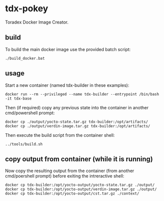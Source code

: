 # tdx-pokey
Toradex Docker Image Creator.

## build
To build the main docker image use the provided batch script:
```
./build_docker.bat
```

## usage
Start a new container (named tdx-builder in these examples):
```
docker run --rm --privileged --name tdx-builder --entrypoint /bin/bash -it tdx-base
```
Then (if required) copy any previous state into the container in another cmd/powershell prompt:
```
docker cp ./output/yocto-state.tar.gz tdx-builder:/opt/artifacts/
docker cp ./output/verdin-image.tar.gz tdx-builder:/opt/artifacts/
```
Then execute the build script from the container shell:
```
../tools/build.sh
```

## copy output from container (while it is running)
Now copy the resulting output from the container (from another cmd/poershell prompt) before exiting the intreractive shell:
```
docker cp tdx-builder:/opt/yocto-output/yocto-state.tar.gz ./output/
docker cp tdx-builder:/opt/yocto-output/verdin-image.tar.gz ./output/
docker cp tdx-builder:/opt/yocto-output/cst.tar.gz ./context/
```

